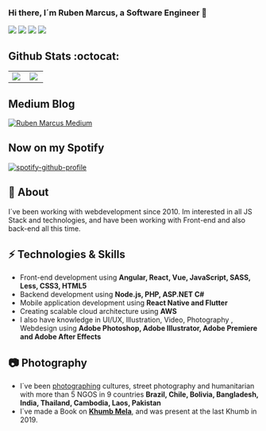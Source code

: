 <p align="center">
 
   ### Hi there, I´m Ruben Marcus, a Software Engineer 👋
  
  <a href="https://www.linkedin.com/in/rubenmarcus/"><img src="https://img.shields.io/badge/-rubenmarcus-blue?style=flat&logo=Linkedin&logoColor=white" /></a>
  <a href="https://medium.com/@rubenmarcus/"><img src="https://img.shields.io/badge/-@rubenmarcus-03a57a?style=flat&labelColor=03a57a&logo=Medium" /></a>
  <a href="mailto:ruben@rubenmarcus.com"><img src="https://img.shields.io/badge/-ruben@rubenmarcus.com-c14438?style=flat&logo=Gmail&logoColor=white" /></a>
  <a href="https://rubenmarcus.dev"> <img src="https://img.shields.io/website?down_message=offline&up_message=online&url=https%3A%2F%2Frubenmarcus.dev" /> </a>
</p>


## Github Stats :octocat:
<center>
<table>
  <tr>
    <td><img align="left" padding-right="10px" src=https://github-readme-stats.vercel.app/api?username=rubenmarcus&show_icons=true&theme=tokyonight ></td>
    <td><img align="left" padding-right="10px" src=https://github-readme-stats.vercel.app/api/top-langs/?username=rubenmarcus&show_icons=true&theme=tokyonight &layout=compact></td>
  </tr>  
</table>
</center>


## Medium Blog

[![Ruben Marcus Medium](https://github-readme-medium.vercel.app/?username=rubenmarcus)](https://medium.com/@rubenmarcus)


## Now on my Spotify
[![spotify-github-profile](https://spotify-github-profile.vercel.app/api/view?uid=12180941132&cover_image=true&theme=default)](https://github.com/kittinan/spotify-github-profile)

## 🖖 About
I´ve been working with webdevelopment since 2010. Im interested in all JS Stack and technologies, and have been working with Front-end and also back-end all this time.

## ⚡ Technologies & Skills
- Front-end development using **Angular, React, Vue, JavaScript, SASS, Less, CSS3, HTML5**
- Backend development using **Node.js, PHP, ASP.NET C#**
- Mobile application development using **React Native and Flutter**
- Creating scalable cloud architecture using **AWS**
- I also have knowledge in UI/UX, Illustration, Video, Photography , Webdesign using **Adobe Photoshop, Adobe Illustrator, Adobe Premiere and Adobe After Effects**

## 📷 Photography
- I´ve been [photographing](https://instagram.com/rubenluz) cultures, street photography and humanitarian with more than 5 NGOS in 9 countries **Brazil, Chile, Bolivia, Bangladesh, India, Thailand, Cambodia, Laos, Pakistan**
- I´ve made a Book on [**Khumb Mela**](https://www.facebook.com/marketplace/item/3195497150463489/), and was present at the last Khumb in 2019.
